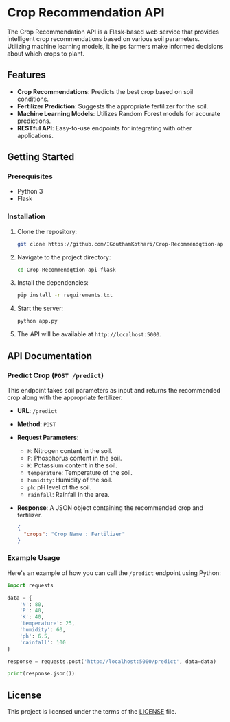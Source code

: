 # Crop Recommendation API

The Crop Recommendation API is a Flask-based web service that provides intelligent crop recommendations based on various soil parameters. Utilizing machine learning models, it helps farmers make informed decisions about which crops to plant.

## Features

- **Crop Recommendations**: Predicts the best crop based on soil conditions.
- **Fertilizer Prediction**: Suggests the appropriate fertilizer for the soil.
- **Machine Learning Models**: Utilizes Random Forest models for accurate predictions.
- **RESTful API**: Easy-to-use endpoints for integrating with other applications.

## Getting Started

### Prerequisites

- Python 3
- Flask

### Installation

1. Clone the repository:
   ```bash
   git clone https://github.com/IGouthamKothari/Crop-Recommendqtion-api-flask.git
   ```

2. Navigate to the project directory:
   ```bash
   cd Crop-Recommendqtion-api-flask
   ```

3. Install the dependencies:
   ```bash
   pip install -r requirements.txt
   ```

4. Start the server:
   ```bash
   python app.py
   ```

5. The API will be available at `http://localhost:5000`.

## API Documentation

### Predict Crop (`POST /predict`)

This endpoint takes soil parameters as input and returns the recommended crop along with the appropriate fertilizer.

- **URL**: `/predict`
- **Method**: `POST`
- **Request Parameters**:
  - `N`: Nitrogen content in the soil.
  - `P`: Phosphorus content in the soil.
  - `K`: Potassium content in the soil.
  - `temperature`: Temperature of the soil.
  - `humidity`: Humidity of the soil.
  - `ph`: pH level of the soil.
  - `rainfall`: Rainfall in the area.

- **Response**: A JSON object containing the recommended crop and fertilizer.

  ```json
  {
    "crops": "Crop Name : Fertilizer"
  }
  ```

### Example Usage

Here's an example of how you can call the `/predict` endpoint using Python:

```python
import requests

data = {
    'N': 80,
    'P': 40,
    'K': 40,
    'temperature': 25,
    'humidity': 60,
    'ph': 6.5,
    'rainfall': 100
}

response = requests.post('http://localhost:5000/predict', data=data)

print(response.json())
```

## License

This project is licensed under the terms of the [LICENSE](LICENSE) file.
